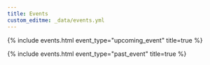 ```yaml
---
title: Events
custom_editme: _data/events.yml
---
```


{% include events.html event_type="upcoming_event" title=true %}


{% include events.html event_type="past_event" title=true %}


